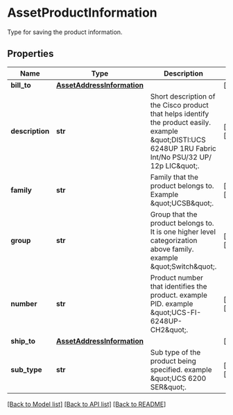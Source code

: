 # AssetProductInformation

Type for saving the product information. 
## Properties
Name | Type | Description | Notes
------------ | ------------- | ------------- | -------------
**bill_to** | [**AssetAddressInformation**](AssetAddressInformation.md) |  | [optional] 
**description** | **str** | Short description of the Cisco product that helps identify the product easily. example \&quot;DISTI:UCS 6248UP 1RU Fabric Int/No PSU/32 UP/ 12p LIC\&quot;.   | [optional] [readonly] 
**family** | **str** | Family that the product belongs to. Example \&quot;UCSB\&quot;.   | [optional] [readonly] 
**group** | **str** | Group that the product belongs to. It is one higher level categorization above family. example \&quot;Switch\&quot;.   | [optional] [readonly] 
**number** | **str** | Product number that identifies the product. example PID. example \&quot;UCS-FI-6248UP-CH2\&quot;.   | [optional] [readonly] 
**ship_to** | [**AssetAddressInformation**](AssetAddressInformation.md) |  | [optional] 
**sub_type** | **str** | Sub type of the product being specified. example \&quot;UCS 6200 SER\&quot;.    | [optional] [readonly] 

[[Back to Model list]](../README.md#documentation-for-models) [[Back to API list]](../README.md#documentation-for-api-endpoints) [[Back to README]](../README.md)


